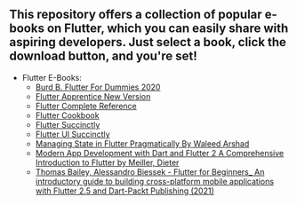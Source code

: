 ## This repository offers a collection of popular e-books on Flutter, which you can easily share with aspiring developers. Just select a book, click the download button, and you're set!
- Flutter E-Books:
  - [Burd B. Flutter For Dummies 2020](https://github.com/musamairshad/Flutter-E-Books/blob/master/Burd%20B.%20Flutter%20For%20Dummies%202020.pdf)
  - [Flutter Apprentice New Version](https://github.com/musamairshad/Flutter-E-Books/blob/master/Flutter%20Apprentice%20New%20Version.pdf)
  - [Flutter Complete Reference](https://github.com/musamairshad/Flutter-E-Books/blob/master/Flutter%20Complete%20Reference.pdf)
  - [Flutter Cookbook](https://github.com/musamairshad/Flutter-E-Books/blob/master/Flutter%20Cookbook.pdf)
  - [Flutter Succinctly](https://github.com/musamairshad/Flutter-E-Books/blob/master/Flutter%20Succinctly.pdf)
  - [Flutter UI Succinctly](https://github.com/musamairshad/Flutter-E-Books/blob/master/flutter-ui-succinctly.pdf)
  - [Managing State in Flutter Pragmatically By Waleed Arshad](https://github.com/musamairshad/Flutter-E-Books/blob/master/Managing%20State%20in%20Flutter%20Pragmatically%20By%20Waleed%20Arshad.pdf)
  - [Modern App Development with Dart and Flutter 2 A Comprehensive Introduction to Flutter by Meiller, Dieter](https://github.com/musamairshad/Flutter-E-Books/blob/master/Modern%20App%20Development%20with%20Dart%20and%20Flutter%202%20A%20Comprehensive%20Introduction%20to%20Flutter%20by%20Meiller%2C%20Dieter%20(z-lib.org)%7F%7F%7F%7F%7F%7F%7F.pdf)
  - [Thomas Bailey, Alessandro Biessek - Flutter for Beginners_ An introductory guide to building cross-platform mobile applications with Flutter 2.5 and Dart-Packt Publishing (2021)](https://github.com/musamairshad/Flutter-E-Books/blob/master/Thomas%20Bailey%2C%20Alessandro%20Biessek%20-%20Flutter%20for%20Beginners_%20An%20introductory%20guide%20to%20building%20cross-platform%20mobile%20applications%20with%20Flutter%202.5%20and%20Dart-Packt%20Publishing%20(2021).pdf)
